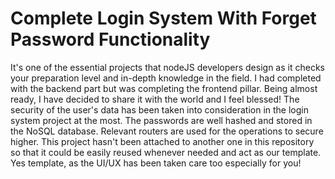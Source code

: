 # Complete Login System With Forget Password Functionality
It's one of the essential projects that nodeJS developers design as it checks your preparation level and in-depth knowledge in the field.
I had completed with the backend part but was completing the frontend pillar. Being almost ready, I have decided to share it with the world and I feel blessed!
The security of the user's data has been taken into consideration in the login system project at the most. The passwords are well hashed and stored in the NoSQL database. Relevant routers are used for the operations to secure higher. This project hasn't been attached to another one in this repository so that it could be easily reused whenever needed and act as our template. Yes template, as the UI/UX has been taken care
too especially for you! 
